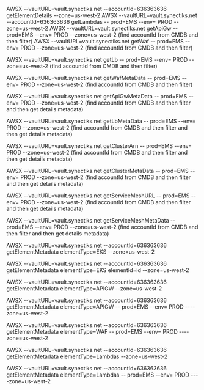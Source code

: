 AWSX --vaultURL=vault.synectiks.net --accountId=636363636  getElementDetails  --zone=us-west-2
AWSX --vaultURL=vault.synectiks.net --accountId=636363636  getLambdas -- prod=EMS --env= PROD --zone=us-west-2
AWSX --vaultURL=vault.synectiks.net getApiGw -- prod=EMS --env= PROD --zone=us-west-2 (find accountId from CMDB and then filter)
AWSX --vaultURL=vault.synectiks.net getWaf -- prod=EMS --env= PROD --zone=us-west-2 (find accountId from CMDB and then filter)

AWSX --vaultURL=vault.synectiks.net getLb -- prod=EMS --env= PROD --zone=us-west-2 (find accountId from CMDB and then filter)

AWSX --vaultURL=vault.synectiks.net getWafMetaData -- prod=EMS --env= PROD --zone=us-west-2 (find accountId from CMDB and then filter)

AWSX --vaultURL=vault.synectiks.net getApiGwMetaData -- prod=EMS --env= PROD --zone=us-west-2 (find accountId from CMDB and then filter and then get details metadata)

AWSX --vaultURL=vault.synectiks.net getLbMetaData -- prod=EMS --env= PROD --zone=us-west-2 (find accountId from CMDB and then filter and then get details metadata)

AWSX --vaultURL=vault.synectiks.net getClusterArn -- prod=EMS --env= PROD --zone=us-west-2 (find accountId from CMDB and then filter and then get details metadata)

AWSX --vaultURL=vault.synectiks.net getClusterMetaData -- prod=EMS --env= PROD --zone=us-west-2 (find accountId from CMDB and then filter and then get details metadata)

AWSX --vaultURL=vault.synectiks.net getServiceMeshURL -- prod=EMS --env= PROD --zone=us-west-2 (find accountId from CMDB and then filter and then get details metadata)

AWSX --vaultURL=vault.synectiks.net getServiceMeshMetaData -- prod=EMS --env= PROD --zone=us-west-2 (find accountId from CMDB and then filter and then get details metadata)

AWSX --vaultURL=vault.synectiks.net --accountId=636363636  getElementMetadata  elementType=EKS  --zone=us-west-2


AWSX --vaultURL=vault.synectiks.net --accountId=636363636  getElementMetadata  elementType=EKS  elementId=id --zone=us-west-2

AWSX --vaultURL=vault.synectiks.net --accountId=636363636  getElementMetadata  elementType=APIGW --zone=us-west-2

AWSX --vaultURL=vault.synectiks.net --accountId=636363636  getElementMetadata  elementType=APIGW -- prod=EMS --env= PROD ----zone=us-west-2

AWSX --vaultURL=vault.synectiks.net --accountId=636363636  getElementMetadata  elementType=WAF -- prod=EMS --env= PROD ----zone=us-west-2

AWSX --vaultURL=vault.synectiks.net --accountId=636363636  getElementMetadata  elementType=Lambdas --zone=us-west-2

AWSX --vaultURL=vault.synectiks.net --accountId=636363636  getElementMetadata  elementType=Lambdas -- prod=EMS --env= PROD ----zone=us-west-2


